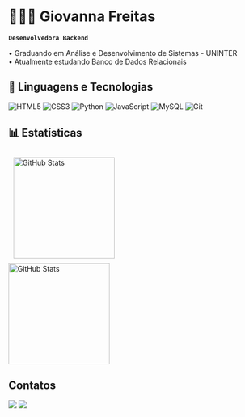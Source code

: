 # 👩🏻‍💻 Giovanna Freitas

**`Desenvolvedora Backend`**

• Graduando em Análise e Desenvolvimento de Sistemas - UNINTER 
<br>
• Atualmente estudando Banco de Dados Relacionais 


## 🤖  Linguagens e Tecnologias

 ![HTML5](https://img.shields.io/badge/html5-%23E34F26.svg?style=for-the-badge&logo=html5&logoColor=white)    ![CSS3](https://img.shields.io/badge/css3-%231572B6.svg?style=for-the-badge&logo=css3&logoColor=white) ![Python](https://img.shields.io/badge/python-3670A0?style=for-the-badge&logo=python&logoColor=ffdd54)  ![JavaScript](https://img.shields.io/badge/javascript-%23323330.svg?style=for-the-badge&logo=javascript&logoColor=%23F7DF1E)  ![MySQL](https://img.shields.io/badge/mysql-4479A1.svg?style=for-the-badge&logo=mysql&logoColor=white)     ![Git](https://img.shields.io/badge/git-%23F05033.svg?style=for-the-badge&logo=git&logoColor=white)

## 📊  Estatísticas

<p>
  <img 
    align="center" 
    alt="GitHub Stats" 
    height="200" 
    style="margin: 10px;" 
    src="https://github-readme-stats.vercel.app/api?username=GiovannFreitas&show_icons=true&theme=midnight-purple&include_all_commits=true&locale=pt-br" 
  />
<br>
<img 
      align="center" 
      alt="GitHub Stats" 
      height="200" 
      src="https://github-readme-stats.vercel.app/api/top-langs/?username=GiovannFreitas&theme=midnight-purple&layout=compact&custom_title=Tecnologias&langs_count=9" 
  />

</p>

## Contatos

<div> 
  <a href = "mailto:giovnnfreitas@gmail.com"><img src="https://img.shields.io/badge/-Gmail-%23333?style=for-the-badge&logo=gmail&logoColor=white" target="_blank"></a>
  <a href="https://www.linkedin.com/in/giovannfreitas" target="_blank"><img src="https://img.shields.io/badge/-LinkedIn-%230077B5?style=for-the-badge&logo=linkedin&logoColor=white" target="_blank"></a> 
  
</div>
  


